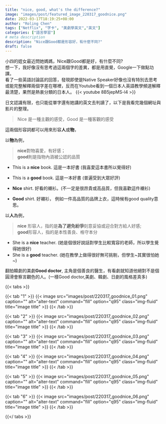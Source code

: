 ```yaml
---
title: "nice, good, what's the difference?"
image: "images/post/featured_image_220317_goodnice.png"
date: 2022-03-17T18:19:25+08:00
author: "Roling Chen"
tags: ["Netflix", "字卡", "美劇學英文","英文"]
categories: ["語言學習"]
# meta description
description: "Nice跟Good都是形容好，有什麼不同?"
draft: false
---
```

小四的姪女最近問她媽媽，Nice跟Good都是好，有什麼不同?<br>
想一下，我好像沒有思考過這兩個字的差異，都是用直覺，Google一下做點功課。<br>
看了一些英語討論區的回答，發現即使是Native Speaker好像也沒有特別去思考或能完整解釋兩個字差在哪裡，反而在Youtube看到一個日本人英語教學頻道解釋最清楚，果然是熱衷分類的日本人。
{{< youtube 8B5jepMS-l4 >}}

日文認識有限，也只能從單字還有她講的英文去判讀了，以下是我看完幾個網址與影片的整理。

> Nice 是一種主觀的感受，Good 是一種客觀的感受<br>

這兩個形容詞都可以用來形容**人**或**物**，<br>

以**物**為例，<br>

> **nice**對物喜愛，有好感；<br>**good**則是指物內涵被公認的品質

* This is a **nice** book. 這是一本好書 (我喜愛這本書所以覺得好)<br>
* This is a **good** book. 這是一本好書 (普遍受到大眾好評)<br>

* **Nice** shirt. 好看的襯衫。(不一定是很昂貴或高品質，但我喜歡這件襯衫)<br>
* **Good** shirt. 好襯衫， 例如一件高品質的品牌上衣，這時候有good quality意思。<br>

以**人**為例，
> **nice** 形容人，指的是**為了避免紛爭**刻意妥協或迎合對方給人好感;<br> **good**形容人，指的是本性善良、格守本分

* She is a **nice** teacher. (她是個很好說話對學生比較寬容的老師，所以學生覺得她很好)<br>
* She is a **good** teacher. (她在教學上做得很好無可挑剔，但學生~其實很怕她~)

翻拍韓劇的美劇**Good doctor**, 主角是個善良的醫生，有看劇就知道他絕對不是個圓滑會察言觀色的人。(一樣Good doctor,美劇、韓劇、日劇的風格差真多)

{{< tabs >}}

  {{< tab "1" >}}
   {{< image src="images/post/220317_goodnice_01.png" caption="" alt="alter-text" command="fill" option="q95" class="img-fluid" title="image title" >}}
  {{< /tab >}}

  {{< tab "2" >}}
  {{< image src="images/post/220317_goodnice_02.png" caption="" alt="alter-text" command="fill" option="q95" class="img-fluid" title="image title" >}}
  {{< /tab >}}

  {{< tab "3" >}}
  {{< image src="images/post/220317_goodnice_03.png" caption="" alt="alter-text" command="fill" option="q95" class="img-fluid" title="image title" >}}
  {{< /tab >}}
  
  {{< tab "4" >}}
  {{< image src="images/post/220317_goodnice_04.png" caption="" alt="alter-text" command="fill" option="q95" class="img-fluid" title="image title" >}}
  {{< /tab >}}

  {{< tab "5" >}}
  {{< image src="images/post/220317_goodnice_05.png" caption="" alt="alter-text" command="fill" option="q95" class="img-fluid" title="image title" >}}
  {{< /tab >}}

  {{< tab "6" >}}
  {{< image src="images/post/220317_goodnice_06.png" caption="" alt="alter-text" command="fill" option="q95" class="img-fluid" title="image title" >}}
  {{< /tab >}}

{{</ tabs >}}